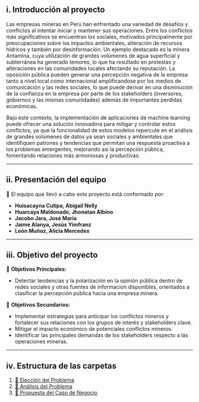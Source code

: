 ## i. Introducción al proyecto
Las empresas mineras en Perú han enfrentado una variedad de desafíos y conflictos al intentar iniciar y mantener sus operaciones. Entre los conflictos más significativos se encuentran los sociales, motivados principalmente por preocupaciones sobre los impactos ambientales, alteración de recursos hídricos y también por desinformación. Un ejemplo destacado es la minera Antamina, cuya utilización de grandes volúmenes de agua superficial y subterránea ha generado temores, lo que ha resultado en protestas y alteraciones en las comunidades locales afectando su reputación. La oposición pública pueden generar una percepción negativa de la empresa tanto a nivel local como internacional amplificandose por los medios de comunicación y las redes sociales, lo que puede derivar en una disminución de la confianza en la empresa por parte de los stakeholders (inversores, gobiernos y las mismas comunidades) además de importantes perdidas económicas. 

Bajo este contexto, la implementación de aplicaciones de machine learning puede ofrecer una solución innovadora para mitigar y controlar estos conflictos, ya que la funcionalidad de estos modelos repercute en el análisis de grandes volúmenes de datos ya sean sociales y ambientales que identifiquen patrones y tendencias que permitan una respuesta proactiva a los problemas emergentes, mejorando así la percepción pública, fomentando relaciones más armoniosas y productivas.

---

## ii. Presentación del equipo
👥 El equipo que llevó a cabo este proyecto está conformado por:
* **Huisacayna Cutipa, Abigail Nelly**
* **Huarcaya Maldonado, Jhonatan Albino**
* **Jacobo Jara, José María**
* **Jaime Alanya, Jesús Yimfranz**
* **León Muñoz, Alicia Mercedes**

---

## iii. Objetivo del proyecto
🎯 **Objetivos Principales:**
- Detectar tendencias y la polarización en la opinión pública dentro de redes sociales y otras fuentes de informacion disponibles, orientados a clasificar la percepción pública hacia una empresa minera.

🎯 **Objetivos Secundarios:**
- Implementar estrategias para anticipar los conflictos mineros y fortalecer sus relaciones con los grupos de interés y stakeholders clave.
- Mitigar el impacto económico de potenciales conflictos mineros.
- Identificar las principales demandas de los stakeholders respecto a las operaciones mineras.
---

## iv. Estructura de las carpetas
1. [📁 Elección del Problema](https://github.com/jomjac/PECD_03/blob/main/1.%20Elección%20del%20Problema.md "1. Elección del Problema.md")
2. [📁 Análisis del Problema](https://github.com/jomjac/PECD_03/blob/main/2.%20Análisis%20del%20Problema.md "2. Análisis del Problema.md")
3. [📁 Propuesta del Caso de Negocio](https://github.com/jomjac/PECD_03/blob/main/3.%20Propuesta%20del%20Caso%20de%20Negocio.md "3. Propuesta del Caso de Negocio.md")


